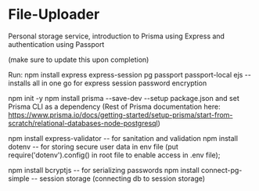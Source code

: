 # File-Uploader
Personal storage service, introduction to Prisma using Express and authentication using Passport

(make sure to update this upon completion)

Run: npm install express express-session pg passport passport-local ejs -- installs all in one go for express session password encryption

npm init -y
npm install prisma --save-dev  --setup package.json and set Prisma CLI as a dependency
(Rest of Prisma documentation here: https://www.prisma.io/docs/getting-started/setup-prisma/start-from-scratch/relational-databases-node-postgresql)

npm install express-validator -- for sanitation and validation npm install dotenv -- for storing secure user data in env file (put require('dotenv').config() in root file to enable access in .env file);

npm install bcryptjs -- for serializing passwords npm install connect-pg-simple -- session storage (connecting db to session storage)